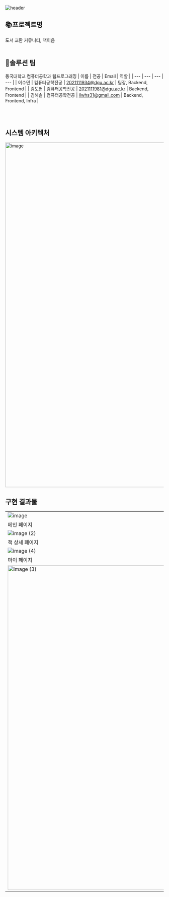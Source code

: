 ![header](https://capsule-render.vercel.app/api?type=waving&color=gradient&height=300&section=header&text=책이음&fontSize=80&desc=Book%20Share%20Community&descAlignY=75&fontColor=645A5A)
<br>
## 📚프로젝트명
도서 교환 커뮤니티, 책이음
<br><br>

## 👩솔루션 팀
동국대학교 컴퓨터공학과 웹프로그래밍
| 이름 | 전공 | Email | 역할 | 
| --- | ---  | --- | --- |
| 이수민 | 컴퓨터공학전공      | 2021111934@dgu.ac.kr | 팀장, Backend, Frontend |
| 김도현 | 컴퓨터공학전공      | 2021111981@dgu.ac.kr | Backend, Frontend |
| 김해솔 | 컴퓨터공학전공      | ilwhs31@gmail.com | Backend, Frontend, Infra |

<br><br>

## 시스템 아키텍처
<img width="1094" alt="image" src="https://github.com/user-attachments/assets/4c38a71c-eb1d-489b-bfc9-d7135ef4ff87" />

## 구현 결과물
| | |
| --- | --- |
| ![image](https://github.com/user-attachments/assets/9ac58d7e-c4a0-414a-bb4c-cb297ef1352f) | ![image (1)](https://github.com/user-attachments/assets/d4035bd0-932d-47d5-a7e3-b43e4389b198)
| 메인 페이지 | 책 찾기 페이지 |
| ![image (2)](https://github.com/user-attachments/assets/90d3078a-df58-4305-923f-01b59047c0aa) | ![image (3)](https://github.com/user-attachments/assets/ecb3cf12-c3cd-4c0a-9e67-f2abd36f784f) |
| 책 상세 페이지 | 채팅 페이지 |
|![image (4)](https://github.com/user-attachments/assets/cddee75a-e5de-4dce-be68-fa563915b13e) | ![image (5)](https://github.com/user-attachments/assets/4edb3549-c97b-46d2-8867-b0212adbd5a7) |
| 마이 페이지 | 책 등록 페이지 |
|<img width="1920" height="1030" alt="image (3)" src="https://github.com/user-attachments/assets/66785134-65ff-4699-b386-7c1c8e74fa32" /> | <img width="1920" height="1030" alt="image (4)" src="https://github.com/user-attachments/assets/ef72024e-eeda-4af8-a3ad-4aec9780da40" /> |


